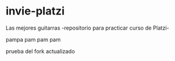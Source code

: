 # invie-platzi

Las mejores guitarras -repositorio para practicar curso de Platzi-

pampa pam pam pam

prueba del fork actualizado
